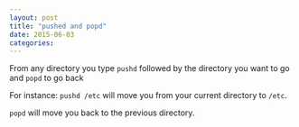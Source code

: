 ```yaml
---
layout: post
title: "pushed and popd"
date: 2015-06-03
categories:
---
```


From any directory you type `pushd` followed by the directory you want to go and `popd` to go back

For instance: `pushd /etc` will move you from your current directory to `/etc`.

`popd` will move you back to the previous directory.